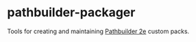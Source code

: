 # pathbuilder-packager
Tools for creating and maintaining [Pathbuilder 2e] custom packs.

[Pathbuilder 2e]: https://pathbuilder2e.com
